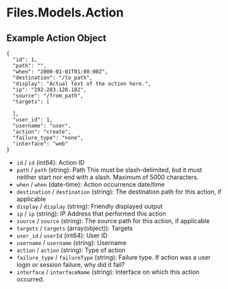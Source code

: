 # Files.Models.Action

## Example Action Object

```
{
  "id": 1,
  "path": "",
  "when": "2000-01-01T01:00:00Z",
  "destination": "/to_path",
  "display": "Actual text of the action here.",
  "ip": "192.283.128.182",
  "source": "/from_path",
  "targets": [

  ],
  "user_id": 1,
  "username": "user",
  "action": "create",
  "failure_type": "none",
  "interface": "web"
}
```

* `id` / `id`  (int64): Action ID
* `path` / `path`  (string): Path This must be slash-delimited, but it must neither start nor end with a slash. Maximum of 5000 characters.
* `when` / `when`  (date-time): Action occurrence date/time
* `destination` / `destination`  (string): The destination path for this action, if applicable
* `display` / `display`  (string): Friendly displayed output
* `ip` / `ip`  (string): IP Address that performed this action
* `source` / `source`  (string): The source path for this action, if applicable
* `targets` / `targets`  (array(object)): Targets
* `user_id` / `userId`  (int64): User ID
* `username` / `username`  (string): Username
* `action` / `action`  (string): Type of action
* `failure_type` / `failureType`  (string): Failure type.  If action was a user login or session failure, why did it fail?
* `interface` / `interfaceName`  (string): Interface on which this action occurred.

